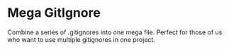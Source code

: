 # Mega GitIgnore

Combine a series of .gitignores into one mega file. Perfect for those of us who want to use multiple gitignores in one project.
